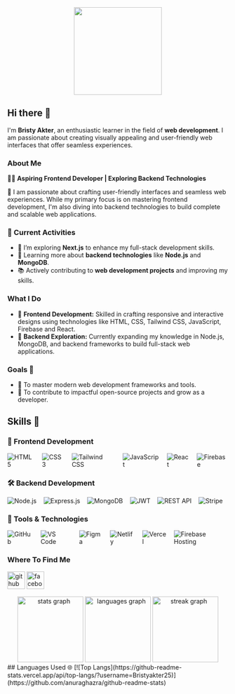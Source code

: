<div align="center">
  <img height="200" src="https://i.ibb.co.com/wZrDWfY3/Blue-Modern-Corporate-Staff-Profile-Linked-In-Banner.png"  />
</div>


## Hi there 👋

I'm **Bristy Akter**, an enthusiastic learner in the field of **web development**. I am passionate about creating visually appealing and user-friendly web interfaces that offer seamless experiences.

### About Me
👩‍💻 **Aspiring Frontend Developer | Exploring Backend Technologies**

🌟 I am passionate about crafting user-friendly interfaces and seamless web experiences. While my primary focus is on mastering frontend development, I'm also diving into backend technologies to build complete and scalable web applications.

### 🌟 Current Activities  
- 🚀 I’m exploring **Next.js** to enhance my full-stack development skills.  
- 🎯 Learning more about **backend technologies** like **Node.js** and **MongoDB**.  
- 📚 Actively contributing to **web development projects** and improving my skills.  

### What I Do
- 🌟 **Frontend Development:** Skilled in crafting responsive and interactive designs using technologies like HTML, CSS, Tailwind CSS, JavaScript, Firebase and React.
- 🌱 **Backend Exploration:** Currently expanding my knowledge in Node.js, MongoDB, and backend frameworks to build full-stack web applications.

### Goals 🎯
- 🔭 To master modern web development frameworks and tools.
- 🚀 To contribute to impactful open-source projects and grow as a developer.


## Skills 🚀

### 🚀 Frontend Development  
<div style="display: flex; gap: 16px; margin-bottom: 16px;">
  <img src="https://img.shields.io/badge/-HTML5-E34F26?logo=html5&logoColor=white&style=for-the-badge" alt="HTML5">
  <img src="https://img.shields.io/badge/-CSS3-1572B6?logo=css3&logoColor=white&style=for-the-badge" alt="CSS3">
  <img src="https://img.shields.io/badge/-Tailwind%20CSS-38B2AC?logo=tailwind-css&logoColor=white&style=for-the-badge" alt="Tailwind CSS">
  <img src="https://img.shields.io/badge/-JavaScript-F7DF1E?logo=javascript&logoColor=black&style=for-the-badge" alt="JavaScript">
  <img src="https://img.shields.io/badge/-React-61DAFB?logo=react&logoColor=black&style=for-the-badge" alt="React">
  <img src="https://img.shields.io/badge/-Firebase-FFCA28?logo=firebase&logoColor=white&style=for-the-badge" alt="Firebase">
</div>

### 🛠 Backend Development  
<div style="display: flex; gap: 16px; margin-bottom: 16px;">
  <img src="https://img.shields.io/badge/-Node.js-339933?logo=node.js&logoColor=white&style=for-the-badge" alt="Node.js">
  <img src="https://img.shields.io/badge/-Express.js-000000?logo=express&logoColor=white&style=for-the-badge" alt="Express.js">
  <img src="https://img.shields.io/badge/-MongoDB-47A248?logo=mongodb&logoColor=white&style=for-the-badge" alt="MongoDB">
  <img src="https://img.shields.io/badge/-JWT-000000?logo=json-web-tokens&logoColor=white&style=for-the-badge" alt="JWT">
  <img src="https://img.shields.io/badge/-REST%20API-02569B?logo=api&logoColor=white&style=for-the-badge" alt="REST API">
  <img src="https://img.shields.io/badge/-Stripe-635BFF?logo=stripe&logoColor=white&style=for-the-badge" alt="Stripe">
</div>

### 🔧 Tools & Technologies  
<div style="display: flex; gap: 16px; margin-bottom: 16px;">
  <img src="https://img.shields.io/badge/-GitHub-181717?logo=github&logoColor=white&style=for-the-badge" alt="GitHub">
  <img src="https://img.shields.io/badge/-VS%20Code-007ACC?logo=visual-studio-code&logoColor=white&style=for-the-badge" alt="VS Code">
  <img src="https://img.shields.io/badge/-Figma-F24E1E?logo=figma&logoColor=white&style=for-the-badge" alt="Figma">
  <img src="https://img.shields.io/badge/-Netlify-00C7B7?logo=netlify&logoColor=white&style=for-the-badge" alt="Netlify">
  <img src="https://img.shields.io/badge/-Vercel-000000?logo=vercel&logoColor=white&style=for-the-badge" alt="Vercel">
  <img src="https://img.shields.io/badge/-Firebase%20Hosting-FFCA28?logo=firebase&logoColor=white&style=for-the-badge" alt="Firebase Hosting">
</div>



### Where To Find Me

[<img src='https://cdn.jsdelivr.net/npm/simple-icons@3.0.1/icons/github.svg' alt='github' height='40'>](https://github.com/Bristyakter25)  [<img src='https://cdn.jsdelivr.net/npm/simple-icons@3.0.1/icons/facebook.svg' alt='facebook' height='40'>](https://www.facebook.com/https://www.facebook.com/aazeen.zaira/) 

<div align="center">
  <img src="https://github-readme-stats.vercel.app/api?username=Bristyakter25&hide_title=false&hide_rank=false&show_icons=true&include_all_commits=true&count_private=true&disable_animations=false&theme=dracula&locale=en&hide_border=false&order=1" height="150" alt="stats graph"  />
  <img src="https://github-readme-stats.vercel.app/api/top-langs?username=Bristyakter25&locale=en&hide_title=false&layout=compact&card_width=320&langs_count=5&theme=dracula&hide_border=false&order=2" height="150" alt="languages graph"  />
  <img src="https://streak-stats.demolab.com?user=Bristyakter25&locale=en&mode=daily&theme=dracula&hide_border=false&border_radius=5&order=3" height="150" alt="streak graph"  />
</div>
## Languages Used 🌐
 [![Top Langs](https://github-readme-stats.vercel.app/api/top-langs/?username=Bristyakter25)](https://github.com/anuraghazra/github-readme-stats)






